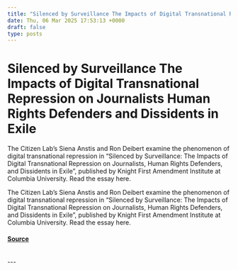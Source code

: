 ```yaml
---
title: "Silenced by Surveillance The Impacts of Digital Transnational Repression on Journalists Human Rights Defenders and Dissidents in Exile"
date: Thu, 06 Mar 2025 17:53:13 +0000
draft: false
type: posts
---
```

# Silenced by Surveillance The Impacts of Digital Transnational Repression on Journalists Human Rights Defenders and Dissidents in Exile





The Citizen Lab&#8217;s Siena Anstis and Ron Deibert examine the phenomenon of digital transnational repression in &#8220;Silenced by Surveillance: The Impacts of Digital Transnational Repression on Journalists, Human Rights Defenders, and Dissidents in Exile&#8221;, published by Knight First Amendment Institute at Columbia University. Read the essay here.

The Citizen Lab’s Siena Anstis and Ron Deibert examine the phenomenon of digital transnational repression in “Silenced by Surveillance: The Impacts of Digital Transnational Repression on Journalists, Human Rights Defenders, and Dissidents in Exile”, published by Knight First Amendment Institute at Columbia University. Read the essay here.

#### [Source](https://citizenlab.ca/2025/03/silenced-by-surveillance-the-impacts-of-digital-transnational-repression-on-journalists-human-rights-defenders-and-dissidents-in-exile/)

<br/>
---
